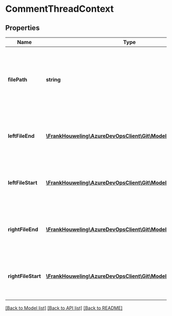 # CommentThreadContext

## Properties
Name | Type | Description | Notes
------------ | ------------- | ------------- | -------------
**filePath** | **string** | File path relative to the root of the repository. It&#39;s up to the client to use any path format. | [optional] 
**leftFileEnd** | [**\FrankHouweling\AzureDevOpsClient\Git\Model\CommentPosition**](CommentPosition.md) | Position of last character of the thread&#39;s span in left file. | [optional] 
**leftFileStart** | [**\FrankHouweling\AzureDevOpsClient\Git\Model\CommentPosition**](CommentPosition.md) | Position of first character of the thread&#39;s span in left file. | [optional] 
**rightFileEnd** | [**\FrankHouweling\AzureDevOpsClient\Git\Model\CommentPosition**](CommentPosition.md) | Position of last character of the thread&#39;s span in right file. | [optional] 
**rightFileStart** | [**\FrankHouweling\AzureDevOpsClient\Git\Model\CommentPosition**](CommentPosition.md) | Position of first character of the thread&#39;s span in right file. | [optional] 

[[Back to Model list]](../README.md#documentation-for-models) [[Back to API list]](../README.md#documentation-for-api-endpoints) [[Back to README]](../README.md)


